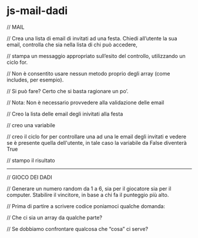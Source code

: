 # js-mail-dadi

<!-- CONSEGNA ESERCIZIO MAIL -->

// MAIL

// Crea una lista di email di invitati ad una festa. Chiedi all’utente la sua email,    controlla che sia nella lista di chi può accedere,

// stampa un messaggio appropriato sull’esito del controllo, utilizzando un ciclo for.

// Non è consentito usare nessun metodo proprio degli array (come includes, per esempio).

// Si può fare? Certo che si basta ragionare un po’.

// Nota: Non è necessario provvedere alla validazione delle email


<!-- SVOLGIMENTO ESERCIZIO MAIL -->

// Creo la lista delle email degli inivitati alla festa

// creo una variabile

// creo il ciclo for per controllare una ad una le email degli invitati e vedere se è
   presente quella dell'utente, in tale caso la variabile da False diventerà True

// stampo il risultato 


---------------------------------------------------------------------------------------------------------------------------------------------------


<!-- CONSEGNA ESERCIZIO DADI -->

// GIOCO DEI DADI

// Generare un numero random da 1 a 6, sia per il giocatore sia per il computer. Stabilire il vincitore, in base a chi fa il punteggio più alto.

// Prima di partire a scrivere codice poniamoci qualche domanda:

// Che ci sia un array da qualche parte?

// Se dobbiamo confrontare qualcosa che “cosa” ci serve?


<!-- SVOLGIMENTO ESERCIZIO DADI -->

